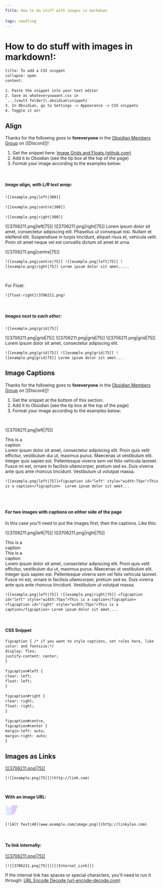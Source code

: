 ```yaml
---
Title: How to do stuff with images in markdown

tags: seedling
---
```


# How to do stuff with images in markdown!: 

```ad-tip 
title: To add a CSS snippet
collapse: open
content:

1. Paste the snippet into your text editor
2. Save as whateveryouwant.css in 
`...[vault folder]\.obsidian\snippets`
3. In Obsidian, go to Settings -> Appearance -> CSS snippets
4. Toggle it on!

```



## Align
Thanks for the following goes to **foreveryone** in the [Obsidian Members Group](https://discord.gg/) on [[Discord]]!


1. Get the snippet here: [Image Grids and Floats (github.com)](https://github.com/gitobsidiantutorial/assorted-css-snippets#image-grids-and-floats)
2. Add it to Obsidian (see the tip box at the top of the page)
3. Format your image according to the examples below:

<br>




##### Image align, with L/R text wrap:
```
![[example.png|left|300]]

![[example.png|centre|300]]

![[example.png|right|300]]
```


![[3706211.png|left|75]] ![[3706211.png|right|75]] Lorem ipsum dolor sit amet, consectetur adipiscing elit. Phasellus ut consequat nisi. Nullam et eleifend elit. Suspendisse in turpis tincidunt, aliquet risus et, vehicula velit. Proin sit amet neque vel est convallis dictum sit amet et urna. 

![[3706211.png|centre|75]] 

```
![[example.png|centre|75]] ![[example.png|left|75]] ![[example.png|right|75]] Lorem ipsum dolor sit amet.....
```

<br>

For Float:

```
![float-right](3706211.png)
```

<br>

##### Images next to each other:

```
![[example.png|grid|75]]
```

![[3706211.png|grid|75]] ![[3706211.png|grid|75]] ![[3706211.png|grid|75]] Lorem ipsum dolor sit amet, consectetur adipiscing elit.

```
![[example.png|grid|75]] ![[example.png|grid|75]] ![[example.png|grid|75]] Lorem ipsum dolor sit amet...
```


## Image Captions
Thanks for the following goes to **foreveryone** in the [Obsidian Members Group](https://discord.gg/) on [[Discord]]!

1. Get the snippet at the bottom of this section.
2. Add it to Obsidian (see the tip box at the top of the page)
3. Format your image according to the examples below:

<br>

![[3706211.png|left|75]]<figcaption id="left" style="width:75px">This is a caption</figcaption>  Lorem ipsum dolor sit amet, consectetur adipiscing elit. Proin quis velit efficitur, vestibulum dui ut, maximus purus. Maecenas ut vestibulum elit. Integer quis sapien est. Pellentesque viverra sem vel felis vehicula laoreet. Fusce mi est, ornare in facilisis ullamcorper, pretium sed ex. Duis viverra ante quis ante rhoncus tincidunt. Vestibulum ut volutpat massa.

```
![[example.png|left|75]]<figcaption id="left" style="width:75px">This is a caption</figcaption>  Lorem ipsum dolor sit amet...
```

<br>
<br>


#### For two images with captions on either side of the page

In this case you'll need to put the images first, then the captions. Like this:


![[3706211.png|left|75]] ![[3706211.png|right|75]] <figcaption id="left" style="width:75px">This is a caption</figcaption> <figcaption id="right" style="width:75px">This is a caption</figcaption> Lorem ipsum dolor sit amet, consectetur adipiscing elit. Proin quis velit efficitur, vestibulum dui ut, maximus purus. Maecenas ut vestibulum elit. Integer quis sapien est. Pellentesque viverra sem vel felis vehicula laoreet. Fusce mi est, ornare in facilisis ullamcorper, pretium sed ex. Duis viverra ante quis ante rhoncus tincidunt. Vestibulum ut volutpat massa.

```
![[example.png|left|75]] ![[example.png|right|75]] <figcaption id="left" style="width:75px">This is a caption</figcaption> <figcaption id="right" style="width:75px">This is a caption</figcaption> Lorem ipsum dolor sit amet....
```

<br>

#### CSS Snippet

```
figcaption { /* if you want to style captions, set rules here, like color: and fontsize:*/
display: flex;
justify-content: center;
}

figcaption#left {
clear: left;
float: left;
}

figcaption#right {
clear: right;
float: right;
}

figcaption#centre,
figcaption#center {
margin-left: auto;
margin-right: auto;
}
```

## Images as Links


[![[3706211.png|75]]](http://t5witter.com/ameyawarde)

```
[![[example.png|75]]](http://link.com)
```

<br>

**With an image URL:**

[![@ameyawarde|40](https://github.com/twilightfades0/digital-garden-jekyll-template/blob/master/_notes/_theme/GradientTwitterBird40px.png?raw=true)](http://twitter.com/ameyawarde)

```
[![Alt Text|40](www.example.com/image.png)](http://linkyloo.com)
```

<br>

#### To link internally:


[![[3706211.png|75]]]([[Kanban]])

```
[![[3706211.png|75]]]([[Internal_Link]])
```

If the internal link has spaces or special characters, you'll need to run it through: [URL Encode Decode (url-encode-decode.com)](https://www.url-encode-decode.com/)

